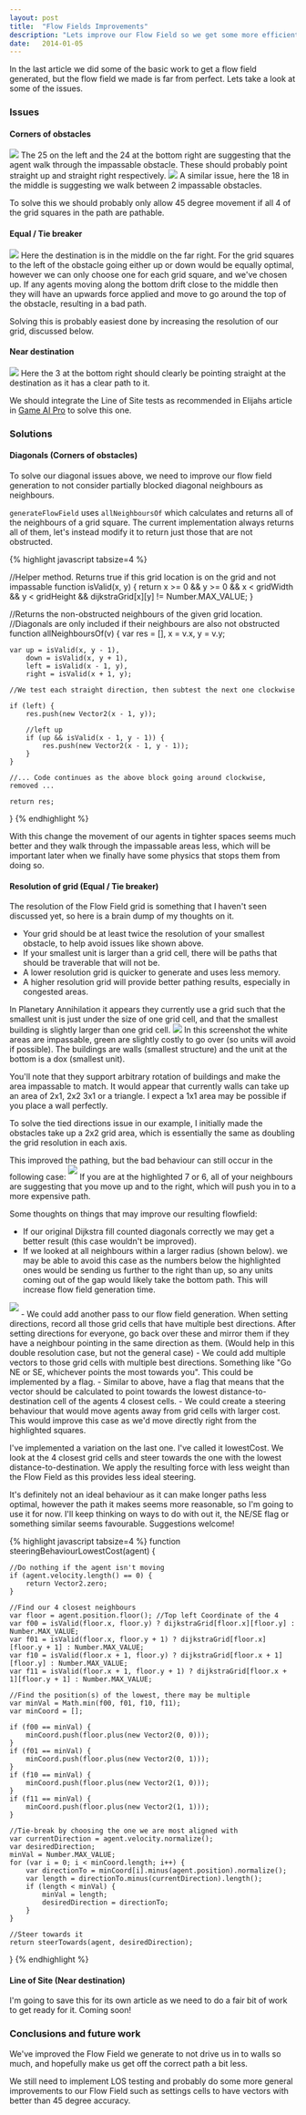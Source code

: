 ```yaml
---
layout: post
title:  "Flow Fields Improvements"
description: "Lets improve our Flow Field so we get some more efficient movement"
date:   2014-01-05
---
```


In the last article we did some of the basic work to get a flow field generated, but the flow field we made is far from perfect. Lets take a look at some of the issues.

### Issues

#### Corners of obstacles
<img class="inline" src="/images/2014-01-05/corner.png" />
The 25 on the left and the 24 at the bottom right are suggesting that the agent walk through the impassable obstacle. These should probably point straight up and straight right respectively.

<img class="inline" src="/images/2014-01-05/tight-diagonal.png" />
A similar issue, here the 18 in the middle is suggesting we walk between 2 impassable obstacles.

To solve this we should probably only allow 45 degree movement if all 4 of the grid squares in the path are pathable.

#### Equal / Tie breaker
<img class="inline" src="/images/2014-01-05/equal.png" />
Here the destination is in the middle on the far right.
For the grid squares to the left of the obstacle going either up or down would be equally optimal, however we can only choose one for each grid square, and we've chosen up.
If any agents moving along the bottom drift close to the middle then they will have an upwards force applied and move to go around the top of the obstacle, resulting in a bad path.

Solving this is probably easiest done by increasing the resolution of our grid, discussed below.

#### Near destination
<img class="inline" src="/images/2014-01-05/near-destination.png" />
Here the 3 at the bottom right should clearly be pointing straight at the destination as it has a clear path to it.

We should integrate the Line of Site tests as recommended in Elijahs article in [Game AI Pro] to solve this one.

[Game AI Pro]: http://www.gameaipro.com/

### Solutions

#### Diagonals (Corners of obstacles)

To solve our diagonal issues above, we need to improve our flow field generation to not consider partially blocked diagonal neighbours as neighbours.

`generateFlowField` uses `allNeighboursOf` which calculates and returns all of the neighbours of a grid square.
The current implementation always returns all of them, let's instead modify it to return just those that are not obstructed.

{% highlight javascript tabsize=4 %}

//Helper method. Returns true if this grid location is on the grid and not impassable
function isValid(x, y) {
	return x >= 0 && y >= 0 && x < gridWidth && y < gridHeight && dijkstraGrid[x][y] != Number.MAX_VALUE;
}

//Returns the non-obstructed neighbours of the given grid location.
//Diagonals are only included if their neighbours are also not obstructed
function allNeighboursOf(v) {
	var res = [],
		x = v.x,
		y = v.y;

	var up = isValid(x, y - 1),
		down = isValid(x, y + 1),
		left = isValid(x - 1, y),
		right = isValid(x + 1, y);

	//We test each straight direction, then subtest the next one clockwise

	if (left) {
		res.push(new Vector2(x - 1, y));

		//left up
		if (up && isValid(x - 1, y - 1)) {
			res.push(new Vector2(x - 1, y - 1));
		}
	}

	//... Code continues as the above block going around clockwise, removed ...

	return res;
}
{% endhighlight %}

With this change the movement of our agents in tighter spaces seems much better and they walk through the impassable areas less, which will be important later when we finally have some physics that stops them from doing so.

#### Resolution of grid (Equal / Tie breaker)

The resolution of the Flow Field grid is something that I haven't seen discussed yet, so here is a brain dump of my thoughts on it.

- Your grid should be at least twice the resolution of your smallest obstacle, to help avoid issues like shown above.
- If your smallest unit is larger than a grid cell, there will be paths that should be traverable that will not be.
- A lower resolution grid is quicker to generate and uses less memory.
- A higher resolution grid will provide better pathing results, especially in congested areas.

In Planetary Annihilation it appears they currently use a grid such that the smallest unit is just under the size of one grid cell, and that the smallest building is slightly larger than one grid cell.
<img class="inline" src="/images/2014-01-05/pa.png" />
In this screenshot the white areas are impassable, green are slightly costly to go over (so units will avoid if possible). The buildings are walls (smallest structure) and the unit at the bottom is a dox (smallest unit).

You'll note that they support arbitrary rotation of buildings and make the area impassable to match. It would appear that currently walls can take up an area of 2x1, 2x2 3x1 or a triangle. I expect a 1x1 area may be possible if you place a wall perfectly.

To solve the tied directions issue in our example, I initially made the obstacles take up a 2x2 grid area, which is essentially the same as doubling the grid resolution in each axis.

This improved the pathing, but the bad behaviour can still occur in the following case:
<img class="inline" style="padding-bottom: 10px" src="/images/2014-01-05/drift.png" />
If you are at the highlighted 7 or 6, all of your neighbours are suggesting that you move up and to the right, which will push you in to a more expensive path.

Some thoughts on things that may improve our resulting flowfield:

- If our original Dijkstra fill counted diagonals correctly we may get a better result (this case wouldn't be improved).
- If we looked at all neighbours within a larger radius (shown below). we may be able to avoid this case as the numbers below the highlighted ones would be sending us further to the right than up, so any units coming out of the gap would likely take the bottom path. This will increase flow field generation time.
<img class="inline" style="padding-bottom: 10px" src="/images/2014-01-05/bigger-radius.png" />
- We could add another pass to our flow field generation. When setting directions, record all those grid cells that have multiple best directions. After setting directions for everyone, go back over these and mirror them if they have a neighbour pointing in the same direction as them. (Would help in this double resolution case, but not the general case)
- We could add multiple vectors to those grid cells with multiple best directions. Something like "Go NE or SE, whichever points the most towards you". This could be implemented by a flag.
- Similar to above, have a flag that means that the vector should be calculated to point towards the lowest distance-to-destination cell of the agents 4 closest cells.
- We could create a steering behaviour that would move agents away from grid cells with larger cost. This would improve this case as we'd move directly right from the highlighted squares.

I've implemented a variation on the last one. I've called it lowestCost. We look at the 4 closest grid cells and steer towards the one with the lowest distance-to-destination. We apply the resulting force with less weight than the Flow Field as this provides less ideal steering.

It's definitely not an ideal behaviour as it can make longer paths less optimal, however the path it makes seems more reasonable, so I'm going to use it for now. I'll keep thinking on ways to do with out it, the NE/SE flag or something similar seems favourable. Suggestions welcome!

{% highlight javascript tabsize=4 %}
function steeringBehaviourLowestCost(agent) {

	//Do nothing if the agent isn't moving
	if (agent.velocity.length() == 0) {
		return Vector2.zero;
	}

	//Find our 4 closest neighbours
	var floor = agent.position.floor(); //Top left Coordinate of the 4
	var f00 = isValid(floor.x, floor.y) ? dijkstraGrid[floor.x][floor.y] : Number.MAX_VALUE;
	var f01 = isValid(floor.x, floor.y + 1) ? dijkstraGrid[floor.x][floor.y + 1] : Number.MAX_VALUE;
	var f10 = isValid(floor.x + 1, floor.y) ? dijkstraGrid[floor.x + 1][floor.y] : Number.MAX_VALUE;
	var f11 = isValid(floor.x + 1, floor.y + 1) ? dijkstraGrid[floor.x + 1][floor.y + 1] : Number.MAX_VALUE;

	//Find the position(s) of the lowest, there may be multiple
	var minVal = Math.min(f00, f01, f10, f11);
	var minCoord = [];

	if (f00 == minVal) {
		minCoord.push(floor.plus(new Vector2(0, 0)));
	}
	if (f01 == minVal) {
		minCoord.push(floor.plus(new Vector2(0, 1)));
	}
	if (f10 == minVal) {
		minCoord.push(floor.plus(new Vector2(1, 0)));
	}
	if (f11 == minVal) {
		minCoord.push(floor.plus(new Vector2(1, 1)));
	}

	//Tie-break by choosing the one we are most aligned with
	var currentDirection = agent.velocity.normalize();
	var desiredDirection;
	minVal = Number.MAX_VALUE;
	for (var i = 0; i < minCoord.length; i++) {
		var directionTo = minCoord[i].minus(agent.position).normalize();
		var length = directionTo.minus(currentDirection).length();
		if (length < minVal) {
			minVal = length;
			desiredDirection = directionTo;
		}
	}

	//Steer towards it
	return steerTowards(agent, desiredDirection);
}
{% endhighlight %}


#### Line of Site (Near destination)

I'm going to save this for its own article as we need to do a fair bit of work to get ready for it. Coming soon!

### Conclusions and future work

We've improved the Flow Field we generate to not drive us in to walls so much, and hopefully make us get off the correct path a bit less.

We still need to implement LOS testing and probably do some more general improvements to our Flow Field such as settings cells to have vectors with better than 45 degree accuracy.